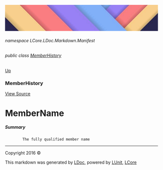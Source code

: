 ![](../Content/LDoc-banner-small.png "")

###### namespace LCore.LDoc.Markdown.Manifest

###### public class [MemberHistory](MemberHistory.md)
[Up](MemberHistory.md)

### MemberHistory
[View Source](../Markdown/Manifest/MemberHistory.cs)

# MemberName

##### Summary

            The fully qualified member name
            



---

Copyright 2016 &copy; [](../../README.md) [](../../TableOfContents.md)

This markdown was generated by [LDoc](https://github.com/CodeSingularity/LDoc), powered by [LUnit](https://github.com/CodeSingularity/LUnit), [LCore](https://github.com/CodeSingularity/LCore)
